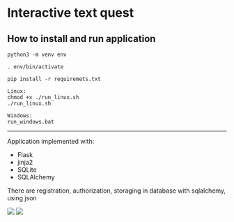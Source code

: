 # Interactive text quest

## How to install and run application

```
python3 -m venv env

. env/bin/activate

pip install -r requiremets.txt

Linux:
chmod +x ./run_linux.sh
./run_linux.sh

Windows:
run_windows.bat
```

-------

Application implemented with:
- Flask
- jinja2
- SQLite
- SQLAlchemy

There are registration, authorization, storaging in database with sqlalchemy, using json

![](https://pp.userapi.com/c855624/v855624289/1ec8/ITARLzLuhXg.jpg)
![](https://pp.userapi.com/c855420/v855420289/2156/TbnK8P7aAyY.jpg)